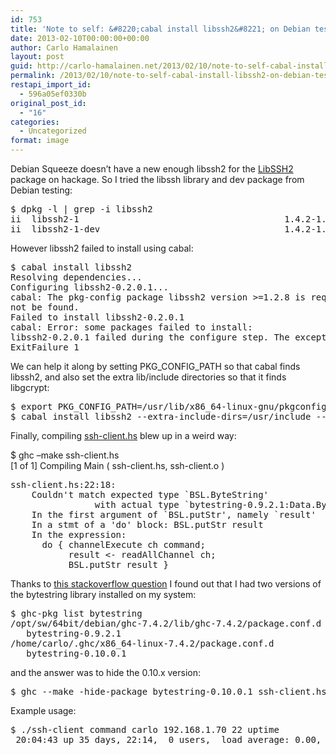 ```yaml
---
id: 753
title: 'Note to self: &#8220;cabal install libssh2&#8221; on Debian testing'
date: 2013-02-10T00:00:00+00:00
author: Carlo Hamalainen
layout: post
guid: http://carlo-hamalainen.net/2013/02/10/note-to-self-cabal-install-libssh2-on-debian-testing/
permalink: /2013/02/10/note-to-self-cabal-install-libssh2-on-debian-testing/
restapi_import_id:
  - 596a05ef0330b
original_post_id:
  - "16"
categories:
  - Uncategorized
format: image
---
```

Debian Squeeze doesn&#8217;t have a new enough libssh2 for the [LibSSH2](http://hackage.haskell.org/packages/archive/libssh2/latest/doc/html/Network-SSH-Client-LibSSH2.html) package on hackage. So I tried the libssh library and dev package from Debian testing: 

<pre>$ dpkg -l | grep -i libssh2
ii  libssh2-1                                       1.4.2-1.1                          SSH2 client-side library
ii  libssh2-1-dev                                   1.4.2-1.1                          SSH2 client-side library (development headers)
</pre>

However libssh2 failed to install using cabal: 

<pre>$ cabal install libssh2
Resolving dependencies...
Configuring libssh2-0.2.0.1...
cabal: The pkg-config package libssh2 version &gt;=1.2.8 is required but it could
not be found.
Failed to install libssh2-0.2.0.1
cabal: Error: some packages failed to install:
libssh2-0.2.0.1 failed during the configure step. The exception was:
ExitFailure 1
</pre>

We can help it along by setting PKG\_CONFIG\_PATH so that cabal finds libssh2, and also set the extra lib/include directories so that it finds libgcrypt: 

<pre>$ export PKG_CONFIG_PATH=/usr/lib/x86_64-linux-gnu/pkgconfig
$ cabal install libssh2 --extra-include-dirs=/usr/include --extra-lib-dirs=/lib/x86_64-linux-gnu
</pre>

Finally, compiling [ssh-client.hs](https://github.com/portnov/libssh2-hs/blob/master/libssh2/ssh-client.hs) blew up in a weird way: 

$ ghc &#8211;make ssh-client.hs  
[1 of 1] Compiling Main ( ssh-client.hs, ssh-client.o )

<pre>ssh-client.hs:22:18:
    Couldn't match expected type `BSL.ByteString'
                with actual type `bytestring-0.9.2.1:Data.ByteString.Lazy.Internal.ByteString'
    In the first argument of `BSL.putStr', namely `result'
    In a stmt of a 'do' block: BSL.putStr result
    In the expression:
      do { channelExecute ch command;
           result &lt;- readAllChannel ch;
           BSL.putStr result }
</pre>

Thanks to [this stackoverflow question](http://stackoverflow.com/questions/12576817/couldnt-match-expected-type-with-actual-type-error-when-using-codec-bmp) I found out that I had two versions of the bytestring library installed on my system: 

<pre>$ ghc-pkg list bytestring
/opt/sw/64bit/debian/ghc-7.4.2/lib/ghc-7.4.2/package.conf.d
   bytestring-0.9.2.1
/home/carlo/.ghc/x86_64-linux-7.4.2/package.conf.d
   bytestring-0.10.0.1
</pre>

and the answer was to hide the 0.10.x version:

<pre>$ ghc --make -hide-package bytestring-0.10.0.1 ssh-client.hs
</pre>

Example usage: 

<pre>$ ./ssh-client command carlo 192.168.1.70 22 uptime
 20:04:43 up 35 days, 22:14,  0 users,  load average: 0.00, 0.00, 0.00
</pre>